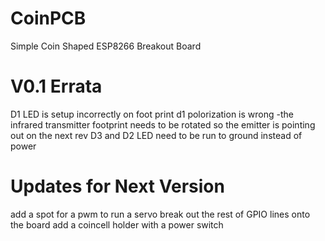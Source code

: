 # CoinPCB
Simple Coin Shaped ESP8266 Breakout Board
# V0.1 Errata

D1 LED is setup incorrectly on foot print d1 polorization is wrong
-the infrared transmitter footprint needs to be rotated so the emitter is pointing out on the next rev
D3 and D2 LED need to be run to ground instead of power
 
# Updates for Next Version
add a spot for a pwm to run a servo
break out the rest of GPIO lines onto the board
add a coincell holder with a power switch
